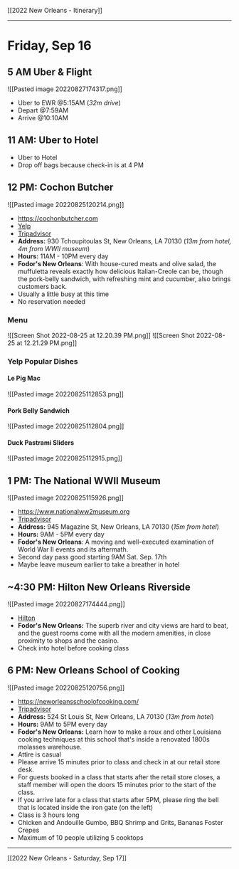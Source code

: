 [[2022 New Orleans - Itinerary]]

---
# Friday, Sep 16
## 5 AM Uber & Flight
![[Pasted image 20220827174317.png]]
- Uber to EWR @5:15AM (*32m drive*)
- Depart @7:59AM
- Arrive @10:10AM

## 11 AM: Uber to Hotel
- Uber to Hotel
- Drop off bags because check-in is at 4 PM

## 12 PM: Cochon Butcher
![[Pasted image 20220825120214.png]]
- https://cochonbutcher.com
- [Yelp](https://www.yelp.com/biz/cochon-butcher-new-orleans-2)
- [Tripadvisor](https://www.tripadvisor.com/Restaurant_Review-g60864-d621378-Reviews-Cochon_Butcher-New_Orleans_Louisiana.html)
- **Address:** 930 Tchoupitoulas St, New Orleans, LA 70130 (*13m from hotel, 4m from WWII museum*)
- **Hours:** 11AM - 10PM every day
- **Fodor's New Orleans**: With house-cured meats and olive salad, the muffuletta reveals exactly how delicious Italian-Creole can be, though the pork-belly sandwich, with refreshing mint and cucumber, also brings customers back.
- Usually a little busy at this time
- No reservation needed

### Menu
![[Screen Shot 2022-08-25 at 12.20.39 PM.png]]
![[Screen Shot 2022-08-25 at 12.21.29 PM.png]]

### Yelp Popular Dishes
#### Le Pig Mac
![[Pasted image 20220825112853.png]]

#### Pork Belly Sandwich
![[Pasted image 20220825112804.png]]

#### Duck Pastrami Sliders
![[Pasted image 20220825112915.png]]

## 1 PM: The National WWII Museum
![[Pasted image 20220825115926.png]]
- https://www.nationalww2museum.org
- [Tripadvisor](https://www.tripadvisor.com/Attraction_Review-g60864-d106440-Reviews-The_National_WWII_Museum-New_Orleans_Louisiana.html)
- **Address:** 945 Magazine St, New Orleans, LA 70130 (*15m from hotel*)
- **Hours:** 9AM - 5PM every day
- **Fodor's New Orleans**: A moving and well-executed examination of World War II events and its aftermath.
- Second day pass good starting 9AM Sat. Sep. 17th
- Maybe leave museum earlier to take a breather in hotel

## ~4:30 PM: Hilton New Orleans Riverside
![[Pasted image 20220827174444.png]]
- [Hilton](https://www.hilton.com/en/hotels/msynhhh-hilton-new-orleans-riverside/)
- **Fodor's New Orleans:** The superb river and city views are hard to beat, and the guest rooms come with all the modern amenities, in close proximity to shops and the casino.
- Check into hotel before cooking class

## 6 PM: New Orleans School of Cooking
![[Pasted image 20220825120756.png]]
- https://neworleansschoolofcooking.com/
- [Tripadvisor](https://www.tripadvisor.com/Attraction_Review-g60864-d104736-Reviews-New_Orleans_School_of_Cooking-New_Orleans_Louisiana.html)
- **Address:** 524 St Louis St, New Orleans, LA 70130 (*13m from hotel*)
- **Hours:** 9AM to 5PM every day
- **Fodor's New Orleans:** Learn how to make a roux and other Louisiana cooking techniques at this school that's inside a renovated 1800s molasses warehouse.
- Attire is casual
- Please arrive 15 minutes prior to class and check in at our retail store desk. 
- For guests booked in a class that starts after the retail store closes, a staff member will open the doors 15 minutes prior to the start of the class.
- If you arrive late for a class that starts after 5PM, please ring the bell that is located inside the iron gate (on the left)
- Class is 3 hours long 
- Chicken and Andouille Gumbo, BBQ Shrimp and Grits, Bananas Foster Crepes
- Maximum of 10 people utilizing 5 cooktops
---
[[2022 New Orleans - Saturday, Sep 17]]